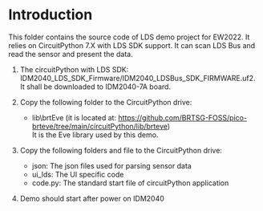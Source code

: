 # Introduction
This folder contains the source code of LDS demo project for EW2022. It relies on CircuitPython 7.X 
with LDS SDK support. It can scan LDS Bus and read the sensor and present the data. 

1. The circuitPython with LDS SDK: IDM2040_LDS_SDK_Firmware/IDM2040_LDSBus_SDK_FIRMWARE.uf2. 
It shall be downloaded to IDM2040-7A board. 

2. Copy the following folder to the CircuitPython drive:
     * lib\brtEve  (it is located at: https://github.com/BRTSG-FOSS/pico-brteve/tree/main/circuitPython/lib/brteve)  
   It is the Eve library used by this demo. 
3. Copy the following folders and file to the CircuitPython drive: 
     * json: The json files used for parsing sensor data
     * ui_lds: The UI specific code
     * code.py: The standard start file of circuitPython application
4. Demo should start after power on IDM2040
